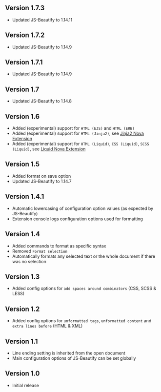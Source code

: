 ## Version 1.7.3

* Updated JS-Beautify to 1.14.11

## Version 1.7.2

* Updated JS-Beautify to 1.14.9

## Version 1.7.1

* Updated JS-Beautify to 1.14.9

## Version 1.7

* Updated JS-Beautify to 1.14.8

## Version 1.6

* Added (experimental) support for `HTML (EJS)` and `HTML (ERB)`
* Added (experimental) support for `HTML (Jinja2)`, see [Jinja2 Nova Extension](nova://extension/?id=jgfeatures.Jinja2&name=Jinja2)
* Added (experimental) support for `HTML (Liquid)`, `CSS (Liquid)`, `SCSS (Liquid)`, see [Liquid Nova Extension](nova://extension/?id=me.arthr.Liquid&name=Liquid)

## Version 1.5

* Added format on save option
* Updated JS-Beautify to 1.14.7

## Version 1.4.1

* Automatic lowercasing of configuration option values (as expected by JS-Beautify)
* Extension console logs configuration options used for formatting

## Version 1.4

* Added commands to format as specific syntax
* Removed `Format selection`
* Automatically formats any selected text or the whole document if there was no selection

## Version 1.3

* Added config options for `add spaces around combinators` (CSS, SCSS & LESS)

## Version 1.2

* Added config options for `unformatted tags`, `unformatted content` and `extra lines before` (HTML & XML)


## Version 1.1

* Line ending setting is inherited from the open document
* Main configuration options of JS-Beautify can be set globally


## Version 1.0

* Initial release
